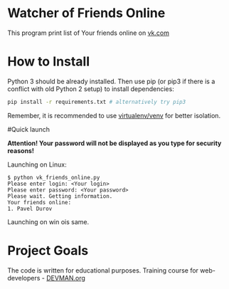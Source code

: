 # Watcher of Friends Online

This program print list of Your friends online on [vk.com](https://vk.com)

# How to Install

Python 3 should be already installed. Then use pip (or pip3 if there is a conflict with old Python 2 setup) to install dependencies:

```bash
pip install -r requirements.txt # alternatively try pip3
```


Remember, it is recommended to use [virtualenv/venv](https://devman.org/encyclopedia/pip/pip_virtualenv/) for better isolation.

#Quick launch


**Attention! Your password will not be displayed as you type for security reasons!**

Launching on Linux:
```#!bash
$ python vk_friends_online.py 
Please enter login: <Your login>
Please enter password: <Your password>
Please wait. Getting information.
Your friends online:
1. Pavel Durov
```
Launching on win ois same.
# Project Goals

The code is written for educational purposes. Training course for web-developers - [DEVMAN.org](https://devman.org)
